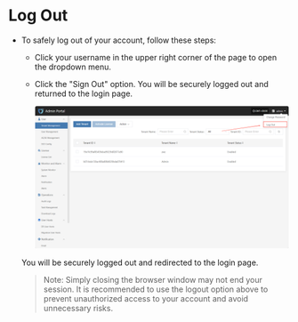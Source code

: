 # **Log Out**

* To safely log out of your account, follow these steps:

  * Click your username in the upper right corner of the page to open the dropdown menu.

  * Click the "Sign Out" option. You will be securely logged out and returned to the login page.

    ![](./images/logout-1.png)

  You will be securely logged out and redirected to the login page.
  > Note: Simply closing the browser window may not end your session. It is recommended to use the logout option above to prevent unauthorized access to your account and avoid unnecessary risks.